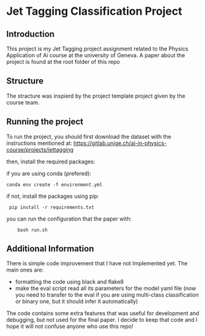 # Jet Tagging Classification Project

## Introduction

This project is my Jet Tagging project assignment related to the Physics Application of Ai course at the university of Geneva. A paper about the project is found at the root folder of this repo

## Structure

The stracture was inspierd by the project template project given by the course team.

## Running the project

To run the project, you should first download the dataset with the instructions mentioned at:
https://gitlab.unige.ch/ai-in-physics-course/projects/jettagging

then, install the required packages:

if you are using conda (prefered):
```
conda env create -f environment.yml
```

if not, install the packages using pip:
```
 pip install -r requirements.txt
```

you can run the configuration that the paper with:

```
    bash run.sh
```

## Additional Information

There is simple code improvement that I have not Implemented yet. The main ones are:
* formatting the code using black and flake8
* make the eval script read all its parameters for the model yaml file (now you need to transfer to the eval if you are using multi-class classification or binary one, but it should infer it automatically)

The code contains some extra features that was useful for development and debugging, but not used for the final paper. I decide to keep that code and I hope it will not confuse anyone who use this repo!


